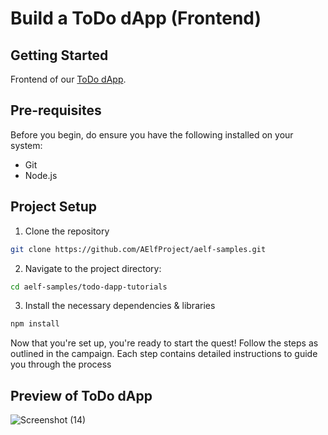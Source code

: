 # Build a ToDo dApp (Frontend) 

## Getting Started

Frontend of our [ToDo dApp](https://docs.aelf.dev/quick-start/developers/todo-dapp/#step-4---interact-with-your-deployed-smart-contract-through-dapp).

## Pre-requisites

Before you begin, do ensure you have the following installed on your system:

- Git
- Node.js

## Project Setup 

1. Clone the repository
```bash
git clone https://github.com/AElfProject/aelf-samples.git
```

2. Navigate to the project directory:
```bash
cd aelf-samples/todo-dapp-tutorials
```

3. Install the necessary dependencies & libraries
```bash
npm install
```

Now that you're set up, you're ready to start the quest! Follow the steps as outlined in the campaign. Each step contains detailed instructions to guide you through the process

## Preview of ToDo dApp

![Screenshot (14)](https://github.com/user-attachments/assets/a59bd2a3-c2d8-4e07-9c6b-a74c967e48a2)






